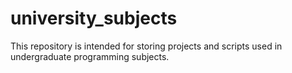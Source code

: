 # university_subjects
This repository is intended for storing projects and scripts used in undergraduate programming subjects.
